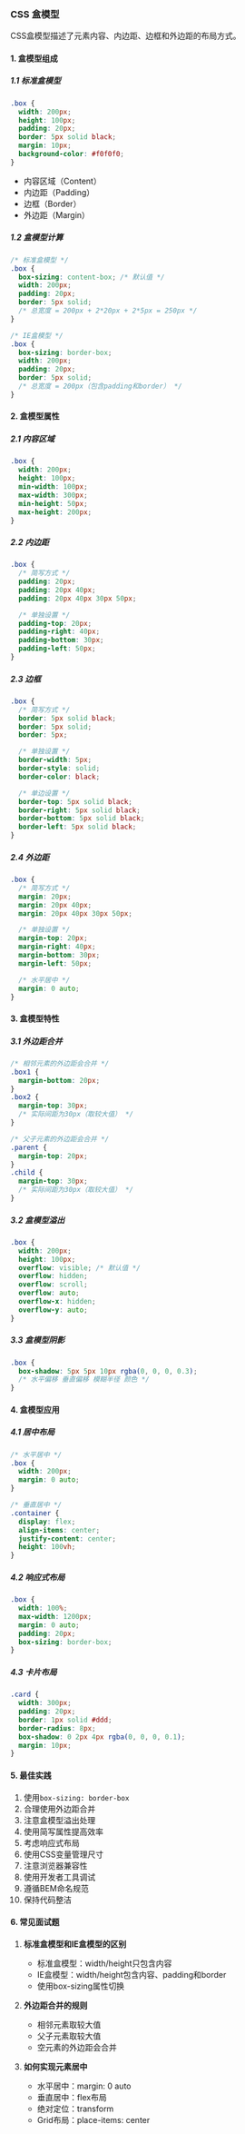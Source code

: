 ### CSS 盒模型
CSS盒模型描述了元素内容、内边距、边框和外边距的布局方式。

#### 1. 盒模型组成
##### 1.1 标准盒模型
```css
.box {
  width: 200px;
  height: 100px;
  padding: 20px;
  border: 5px solid black;
  margin: 10px;
  background-color: #f0f0f0;
}
```
- 内容区域（Content）
- 内边距（Padding）
- 边框（Border）
- 外边距（Margin）

##### 1.2 盒模型计算
```css
/* 标准盒模型 */
.box {
  box-sizing: content-box; /* 默认值 */
  width: 200px;
  padding: 20px;
  border: 5px solid;
  /* 总宽度 = 200px + 2*20px + 2*5px = 250px */
}

/* IE盒模型 */
.box {
  box-sizing: border-box;
  width: 200px;
  padding: 20px;
  border: 5px solid;
  /* 总宽度 = 200px（包含padding和border） */
}
```

#### 2. 盒模型属性
##### 2.1 内容区域
```css
.box {
  width: 200px;
  height: 100px;
  min-width: 100px;
  max-width: 300px;
  min-height: 50px;
  max-height: 200px;
}
```

##### 2.2 内边距
```css
.box {
  /* 简写方式 */
  padding: 20px;
  padding: 20px 40px;
  padding: 20px 40px 30px 50px;

  /* 单独设置 */
  padding-top: 20px;
  padding-right: 40px;
  padding-bottom: 30px;
  padding-left: 50px;
}
```

##### 2.3 边框
```css
.box {
  /* 简写方式 */
  border: 5px solid black;
  border: 5px solid;
  border: 5px;

  /* 单独设置 */
  border-width: 5px;
  border-style: solid;
  border-color: black;

  /* 单边设置 */
  border-top: 5px solid black;
  border-right: 5px solid black;
  border-bottom: 5px solid black;
  border-left: 5px solid black;
}
```

##### 2.4 外边距
```css
.box {
  /* 简写方式 */
  margin: 20px;
  margin: 20px 40px;
  margin: 20px 40px 30px 50px;

  /* 单独设置 */
  margin-top: 20px;
  margin-right: 40px;
  margin-bottom: 30px;
  margin-left: 50px;

  /* 水平居中 */
  margin: 0 auto;
}
```

#### 3. 盒模型特性
##### 3.1 外边距合并
```css
/* 相邻元素的外边距会合并 */
.box1 {
  margin-bottom: 20px;
}
.box2 {
  margin-top: 30px;
  /* 实际间距为30px（取较大值） */
}

/* 父子元素的外边距会合并 */
.parent {
  margin-top: 20px;
}
.child {
  margin-top: 30px;
  /* 实际间距为30px（取较大值） */
}
```

##### 3.2 盒模型溢出
```css
.box {
  width: 200px;
  height: 100px;
  overflow: visible; /* 默认值 */
  overflow: hidden;
  overflow: scroll;
  overflow: auto;
  overflow-x: hidden;
  overflow-y: auto;
}
```

##### 3.3 盒模型阴影
```css
.box {
  box-shadow: 5px 5px 10px rgba(0, 0, 0, 0.3);
  /* 水平偏移 垂直偏移 模糊半径 颜色 */
}
```

#### 4. 盒模型应用
##### 4.1 居中布局
```css
/* 水平居中 */
.box {
  width: 200px;
  margin: 0 auto;
}

/* 垂直居中 */
.container {
  display: flex;
  align-items: center;
  justify-content: center;
  height: 100vh;
}
```

##### 4.2 响应式布局
```css
.box {
  width: 100%;
  max-width: 1200px;
  margin: 0 auto;
  padding: 20px;
  box-sizing: border-box;
}
```

##### 4.3 卡片布局
```css
.card {
  width: 300px;
  padding: 20px;
  border: 1px solid #ddd;
  border-radius: 8px;
  box-shadow: 0 2px 4px rgba(0, 0, 0, 0.1);
  margin: 10px;
}
```

#### 5. 最佳实践
1. 使用`box-sizing: border-box`
2. 合理使用外边距合并
3. 注意盒模型溢出处理
4. 使用简写属性提高效率
5. 考虑响应式布局
6. 使用CSS变量管理尺寸
7. 注意浏览器兼容性
8. 使用开发者工具调试
9. 遵循BEM命名规范
10. 保持代码整洁

#### 6. 常见面试题
1. **标准盒模型和IE盒模型的区别**
   - 标准盒模型：width/height只包含内容
   - IE盒模型：width/height包含内容、padding和border
   - 使用box-sizing属性切换

2. **外边距合并的规则**
   - 相邻元素取较大值
   - 父子元素取较大值
   - 空元素的外边距会合并

3. **如何实现元素居中**
   - 水平居中：margin: 0 auto
   - 垂直居中：flex布局
   - 绝对定位：transform
   - Grid布局：place-items: center 